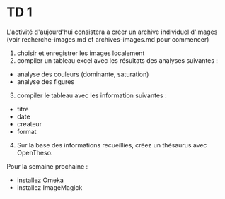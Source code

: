 # TD 1
L'activité d'aujourd'hui consistera à créer un archive individuel d'images (voir recherche-images.md et archives-images.md pour commencer)

1. choisir et enregistrer les images localement <br>
2. compiler un tableau excel avec les résultats des analyses suivantes :
* analyse des couleurs (dominante, saturation)
* analyse des figures
3. compiler le tableau avec les information suivantes :
* titre
* date
* createur
* format
4. Sur la base des informations recueillies, créez un thésaurus avec OpenTheso.


Pour la semaine prochaine :
* installez Omeka
* installez ImageMagick